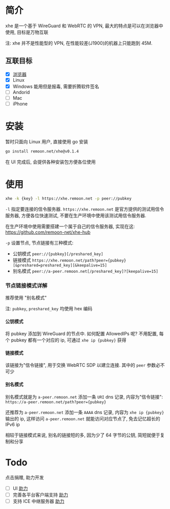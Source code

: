 # 简介

xhe 是一个基于 WireGuard 和 WebRTC 的 VPN, 最大的特点是可以在浏览器中使用, 目标是万物互联

注: xhe 并不是性能型的 VPN, 在性能较差(J1900)的机器上只能跑到 45M.

## 互联目标

- [x] [浏览器](https://github.com/remoon-net/xhe-link)
- [x] Linux
- [x] Windows 能用但是报毒, 需要折腾软件签名
- [ ] Andorid
- [ ] Mac
- [ ] iPhone

# 安装

暂时只面向 Linux 用户, 直接使用 go 安装

```sh
go install remoon.net/xhe@v0.1.4
```

在 UI 完成后, 会提供各种安装包方便各位使用

# 使用

```sh
xhe -k {key} -l https://xhe.remoon.net -p peer://pubkey
```

`-l` 指定要连接的信令服务器. `https://xhe.remoon.net` 是官方提供的测试用信令服务器,
方便各位快速测试, 不要在生产环境中使用该测试用信令服务器.

在生产环境中使用需要搭建一个属于自己的信令服务器, 实现在这: <https://github.com/remoon-net/xhe-hub>

`-p` 设置节点, 节点链接有三种模式:

- 公钥模式 `peer://{pubkey}[/preshared_key]`
- 链接模式 `https://xhe.remoon.net/path?peer={pubkey}[&preshared=preshared_key][&keepalive=15]`
- 别名模式 `peer://a-peer.remoon.net[/preshared_key]?[keepalive=15]`

### 节点链接模式详解

推荐使用 "别名模式"

注: `pubkey`, `preshared_key` 均使用 hex 编码

#### 公钥模式

将 pubkey 添加到 WireGuard 的节点中.
如何配置 AllowedIPs 呢? 不用配置, 每个 pubkey 都有一个对应的 ip, 可通过 `xhe ip {pubkey}` 获得

#### 链接模式

该链接为"信令链接", 用于交换 WebRTC SDP 以建立连接. 其中的 `peer` 参数必不可少

#### 别名模式

别名模式就是为 `a-peer.remoon.net` 添加一条 `URI` dns 记录, 内容为"信令链接": `https://a-peer.remoon.net/path?peer={pubkey}`

还推荐为 `a-peer.remoon.net` 添加一条 `AAAA` dns 记录, 内容为 `xhe ip {pubkey}` 输出的 ip,
这样访问 `a-peer.remoon.net` 就能访问对应节点了, 免去记忆超长的 IPv6 ip

相较于链接模式来说, 别名的链接短的多, 因为少了 64 字节的公钥, 简短就便于复制和分享

# Todo

点击捐赠, 助力开发

- [ ] UI [助力](https://xhe.remoon.net/sponsor/#ui)
- [ ] 完善各平台客户端支持 [助力](https://xhe.remoon.net/sponsor/#platform)
- [ ] 支持 ICE 中继服务器 [助力](https://xhe.remoon.net/sponsor/#ice)
